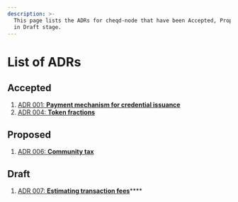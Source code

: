 ```yaml
---
description: >-
  This page lists the ADRs for cheqd-node that have been Accepted, Proposed, or
  in Draft stage.
---
```


# List of ADRs

## Accepted

1. [ADR 001: **Payment mechanism for credential issuance**](adr-001-payment-mechanism-for-issuing-credentials.md)
2. [ADR 004: **Token fractions**](adr-004-token-fractions.md)

## Proposed

1. [ADR 006: **Community tax**](adr-006-community-tax.md)

## Draft

1. [ADR 007: **Estimating transaction fees**](adr-007-estimating-transaction-fees.md)\*\*\*\*

